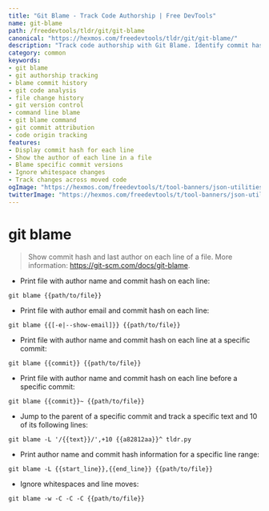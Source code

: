 ```yaml
---
title: "Git Blame - Track Code Authorship | Free DevTools"
name: git-blame
path: /freedevtools/tldr/git/git-blame
canonical: "https://hexmos.com/freedevtools/tldr/git/git-blame/"
description: "Track code authorship with Git Blame. Identify commit hash and last author of each line in a file. Free online tool, no registration required."
category: common
keywords:
- git blame
- git authorship tracking
- blame commit history
- git code analysis
- file change history
- git version control
- command line blame
- git blame command
- git commit attribution
- code origin tracking
features:
- Display commit hash for each line
- Show the author of each line in a file
- Blame specific commit versions
- Ignore whitespace changes
- Track changes across moved code
ogImage: "https://hexmos.com/freedevtools/t/tool-banners/json-utilities-banner.png"
twitterImage: "https://hexmos.com/freedevtools/t/tool-banners/json-utilities-banner.png"
---
```


# git blame

> Show commit hash and last author on each line of a file.
> More information: <https://git-scm.com/docs/git-blame>.

- Print file with author name and commit hash on each line:

`git blame {{path/to/file}}`

- Print file with author email and commit hash on each line:

`git blame {{[-e|--show-email]}} {{path/to/file}}`

- Print file with author name and commit hash on each line at a specific commit:

`git blame {{commit}} {{path/to/file}}`

- Print file with author name and commit hash on each line before a specific commit:

`git blame {{commit}}~ {{path/to/file}}`

- Jump to the parent of a specific commit and track a specific text and 10 of its following lines:

`git blame -L '/{{text}}/',+10 {{a82812aa}}^ tldr.py`

- Print author name and commit hash information for a specific line range:

`git blame -L {{start_line}},{{end_line}} {{path/to/file}}`

- Ignore whitespaces and line moves:

`git blame -w -C -C -C {{path/to/file}}`
